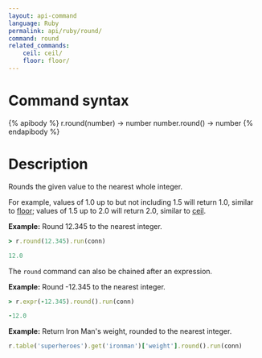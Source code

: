 ```yaml
---
layout: api-command
language: Ruby
permalink: api/ruby/round/
command: round
related_commands:
    ceil: ceil/
    floor: floor/
---
```

# Command syntax #

{% apibody %}
r.round(number) &rarr; number
number.round() &rarr; number
{% endapibody %}

# Description #

Rounds the given value to the nearest whole integer.

For example, values of 1.0 up to but not including 1.5 will return 1.0, similar to [floor][]; values of 1.5 up to 2.0 will return 2.0, similar to [ceil][].

[floor]: /api/ruby/floor/
[ceil]:  /api/ruby/ceil/

__Example:__ Round 12.345 to the nearest integer.

```rb
> r.round(12.345).run(conn)

12.0
```

The `round` command can also be chained after an expression.

__Example:__ Round -12.345 to the nearest integer.

```rb
> r.expr(-12.345).round().run(conn)

-12.0
```

__Example:__ Return Iron Man's weight, rounded to the nearest integer.

```rb
r.table('superheroes').get('ironman')['weight'].round().run(conn)
```
